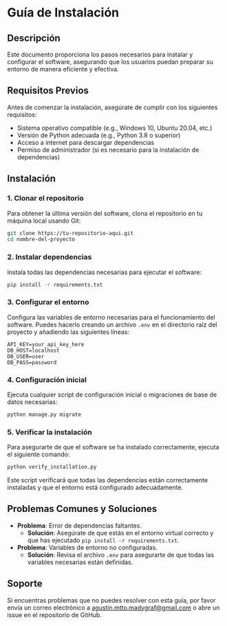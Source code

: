 # Guía de Instalación

## Descripción
Este documento proporciona los pasos necesarios para instalar y configurar el software, asegurando que los usuarios puedan preparar su entorno de manera eficiente y efectiva.

## Requisitos Previos
Antes de comenzar la instalación, asegúrate de cumplir con los siguientes requisitos:
- Sistema operativo compatible (e.g., Windows 10, Ubuntu 20.04, etc.)
- Versión de Python adecuada (e.g., Python 3.8 o superior)
- Acceso a internet para descargar dependencias
- Permiso de administrador (si es necesario para la instalación de dependencias)

## Instalación

### 1. Clonar el repositorio
Para obtener la última versión del software, clona el repositorio en tu máquina local usando Git:
```bash
git clone https://tu-repositorio-aqui.git
cd nombre-del-proyecto
```

### 2. Instalar dependencias
Instala todas las dependencias necesarias para ejecutar el software:
```bash
pip install -r requirements.txt
```

### 3. Configurar el entorno
Configura las variables de entorno necesarias para el funcionamiento del software. Puedes hacerlo creando un archivo `.env` en el directorio raíz del proyecto y añadiendo las siguientes líneas:
```plaintext
API_KEY=your_api_key_here
DB_HOST=localhost
DB_USER=user
DB_PASS=password
```

### 4. Configuración inicial
Ejecuta cualquier script de configuración inicial o migraciones de base de datos necesarias:
```bash
python manage.py migrate
```

### 5. Verificar la instalación
Para asegurarte de que el software se ha instalado correctamente, ejecuta el siguiente comando:
```bash
python verify_installation.py
```
Este script verificará que todas las dependencias están correctamente instaladas y que el entorno está configurado adecuadamente.

## Problemas Comunes y Soluciones
- **Problema**: Error de dependencias faltantes.
  - **Solución**: Asegúrate de que estás en el entorno virtual correcto y que has ejecutado `pip install -r requirements.txt`.
- **Problema**: Variables de entorno no configuradas.
  - **Solución**: Revisa el archivo `.env` para asegurarte de que todas las variables necesarias están definidas.

## Soporte
Si encuentras problemas que no puedes resolver con esta guía, por favor envía un correo electrónico a agustin.mtto.madygraf@gmail.com o abre un issue en el repositorio de GitHub.
